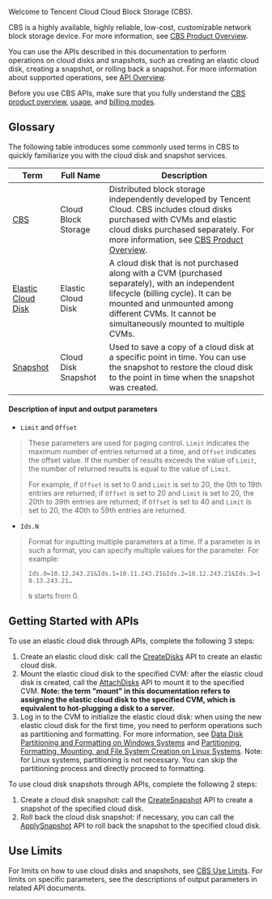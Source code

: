Welcome to Tencent Cloud Cloud Block Storage (CBS).

CBS is a highly available, highly reliable, low-cost, customizable network block storage device. For more information, see [CBS Product Overview](https://intl.cloud.tencent.com/document/product/362/2345).

You can use the APIs described in this documentation to perform operations on cloud disks and snapshots, such as creating an elastic cloud disk, creating a snapshot, or rolling back a snapshot. For more information about supported operations, see [API Overview](https://intl.cloud.tencent.com/document/product/362/15634).

Before you use CBS APIs, make sure that you fully understand the [CBS product overview](https://intl.cloud.tencent.com/document/product/362/2345), [usage](https://intl.cloud.tencent.com/document/product/362/5744), and [billing modes](https://intl.cloud.tencent.com/document/product/362/2413).

## Glossary

The following table introduces some commonly used terms in CBS to quickly familiarize you with the cloud disk and snapshot services.

| Term | Full Name | Description |
| --- |  --- | --- |
| [CBS](https://intl.cloud.tencent.com/document/product/213/4953) | Cloud Block Storage | Distributed block storage independently developed by Tencent Cloud. CBS includes cloud disks purchased with CVMs and elastic cloud disks purchased separately. For more information, see [CBS Product Overview](https://intl.cloud.tencent.com/doc/product/362/%E4%BA%A7%E5%93%81%E6%A6%82%E8%BF%B0). |
| [Elastic Cloud Disk](https://intl.cloud.tencent.com/document/product/213/4953#1.2.-.E5.BC.B9.E6.80.A7.E4.BA.91.E7.A1.AC.E7.9B.98) | Elastic Cloud Disk | A cloud disk that is not purchased along with a CVM (purchased separately), with an independent lifecycle (billing cycle). It can be mounted and unmounted among different CVMs. It cannot be simultaneously mounted to multiple CVMs. |
| [Snapshot](https://intl.cloud.tencent.com/document/product/362/31638) | Cloud Disk Snapshot | Used to save a copy of a cloud disk at a specific point in time. You can use the snapshot to restore the cloud disk to the point in time when the snapshot was created. |

#### Description of input and output parameters

* `Limit` and `Offset`
>These parameters are used for paging control. `Limit` indicates the maximum number of entries returned at a time, and `Offset` indicates the offset value. If the number of results exceeds the value of `Limit`, the number of returned results is equal to the value of `Limit`.
>
>For example, if `Offset` is set to 0 and `Limit` is set to 20, the 0th to 19th entries are returned; if `Offset` is set to 20 and `Limit` is set to 20, the 20th to 39th entries are returned; if `Offset` is set to 40 and `Limit` is set to 20, the 40th to 59th entries are returned.
    
* `Ids.N`
>Format for inputting multiple parameters at a time. If a parameter is in such a format, you can specify multiple values for the parameter. For example:
>   
>`Ids.0=10.12.243.21&Ids.1=10.11.243.21&Ids.2=10.12.243.21&Ids.3=10.13.243.21…`
>   
>`N` starts from 0.

## Getting Started with APIs

To use an elastic cloud disk through APIs, complete the following 3 steps:

1. Create an elastic cloud disk: call the [CreateDisks](https://intl.cloud.tencent.com/document/product/362/16312) API to create an elastic cloud disk.
2. Mount the elastic cloud disk to the specified CVM: after the elastic cloud disk is created, call the [AttachDisks](https://intl.cloud.tencent.com/document/product/362/16313) API to mount it to the specified CVM. **Note: the term "mount" in this documentation refers to assigning the elastic cloud disk to the specified CVM, which is equivalent to hot-plugging a disk to a server.**
3. Log in to the CVM to initialize the elastic cloud disk: when using the new elastic cloud disk for the first time, you need to perform operations such as partitioning and formatting. For more information, see [Data Disk Partitioning and Formatting on Windows Systems](https://intl.cloud.tencent.com/document/product/213/2158) and [Partitioning, Formatting, Mounting, and File System Creation on Linux Systems](https://intl.cloud.tencent.com/document/product/362/31598). Note: for Linux systems, partitioning is not necessary. You can skip the partitioning process and directly proceed to formatting.


To use cloud disk snapshots through APIs, complete the following 2 steps:

1. Create a cloud disk snapshot: call the [CreateSnapshot](https://intl.cloud.tencent.com/document/product/362/15648) API to create a snapshot of the specified cloud disk.
2. Roll back the cloud disk snapshot: if necessary, you can call the [ApplySnapshot](https://intl.cloud.tencent.com/document/product/362/15643) API to roll back the snapshot to the specified cloud disk.


## Use Limits

For limits on how to use cloud disks and snapshots, see [CBS Use Limits](https://intl.cloud.tencent.com/document/product/362/32406). For limits on specific parameters, see the descriptions of output parameters in related API documents.

